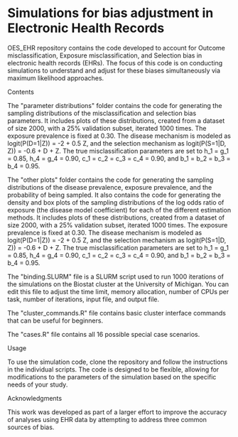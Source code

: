 # Simulations for bias adjustment in Electronic Health Records

OES_EHR repository contains the code developed to account for Outcome misclassification, Exposure misclassification, and Selection bias in electronic health records (EHRs). The focus of this code is on conducting simulations to understand and adjust for these biases simultaneously via maximum likelihood approaches.

Contents

The "parameter distributions" folder contains the code for generating the sampling distributions of the misclassification and selection bias parameters. It includes plots of these distributions, created from a dataset of size 2000, with a 25% validation subset, iterated 1000 times. The exposure prevalence is fixed at 0.30. The disease mechanism is modeled as logit(P(D=1|Z)) = -2 + 0.5 Z, and the selection mechanism as logit(P(S=1|D, Z)) = -0.6 + D + Z. The true misclassification parameters are set to h_1 = g_1 = 0.85, h_4 = g_4 = 0.90, c_1 = c_2 = c_3 = c_4 = 0.90, and b_1 = b_2 = b_3 = b_4 = 0.95.

The "other plots" folder contains the code for generating the sampling distributions of the disease prevalence, exposure prevalence, and the probability of being sampled. It also contains the code for generating the density and box plots of the sampling distributions of the log odds ratio of exposure (the disease model coefficient) for each of the different estimation methods. It includes plots of these distributions, created from a dataset of size 2000, with a 25% validation subset, iterated 1000 times. The exposure prevalence is fixed at 0.30. The disease mechanism is modeled as logit(P(D=1|Z)) = -2 + 0.5 Z, and the selection mechanism as logit(P(S=1|D, Z)) = -0.6 + D + Z. The true misclassification parameters are set to h_1 = g_1 = 0.85, h_4 = g_4 = 0.90, c_1 = c_2 = c_3 = c_4 = 0.90, and b_1 = b_2 = b_3 = b_4 = 0.95. 

The "binding.SLURM" file is a SLURM script used to run 1000 iterations of the simulations on the Biostat cluster at the University of Michigan. You can edit this file to adjust the time limit, memory allocation, number of CPUs per task, number of iterations, input file, and output file.

The "cluster_commands.R" file contains basic cluster interface commands that can be useful for beginners.

The "cases.R" file contains all 16 possible special case scenarios.

Usage

To use the simulation code, clone the repository and follow the instructions in the individual scripts. The code is designed to be flexible, allowing for modifications to the parameters of the simulation based on the specific needs of your study.

Acknowledgments

This work was developed as part of a larger effort to improve the accuracy of analyses using EHR data by attempting to address three common sources of bias.
